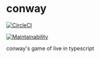 # conway

[![CircleCI](https://circleci.com/gh/Samisdat/ts-conway.svg?style=svg)](https://circleci.com/gh/Samisdat/conway)

[![Maintainability](https://api.codeclimate.com/v1/badges/740570170162b250aeaf/maintainability)](https://codeclimate.com/github/Samisdat/ts-conway/maintainability)

conway's game of live in typescript
